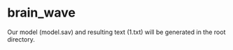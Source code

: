 # brain_wave
Our model (model.sav) and resulting text (1.txt) will be generated in the root directory.
